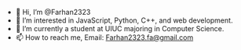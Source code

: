 - 👋 Hi, I’m @Farhan2323
- 👀 I’m interested in JavaScript, Python, C++, and web development.
- 🌱 I’m currently a student at UIUC majoring in Computer Science.
- 📫 How to reach me, Email: Farhan2323.fa@gmail.com
